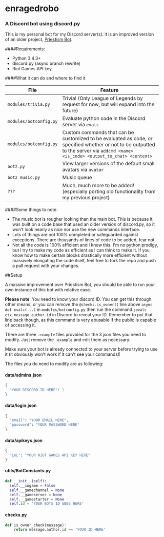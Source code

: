 # enragedrobo
### A Discord bot using discord.py

This is my personal bot for my Discord server(s). It is an improved version of an older project, [Priestism Bot](https://github.com/enragednuke/priestism_bot).

####Requirements:

 * Python 3.4.3+
 * discord.py (async branch rewrite)
 * Riot Games API key

####What it can do and where to find it

|File|Feature|
|---|---|
|`modules/trivia.py`|Trivia! (Only League of Legends by request for now, but will expand into the future)|
|`modules/botconfig.py`|Evaluate python code in the Discord server via `evalc`|
|`modules/botconfig.py`|Custom commands that can be customized to be evaluated as code, or specified whether or not to be outputted to the server via `addcmd <name> <is_code> <output_to_chat> <content>`|
|`bot2.py`|View larger versions of the default small avatars via `avatar`|
|`bot2_music.py`|Music queue|
|`???`|Much, much more to be added! (especially porting old functionality from my previous project)|

####Some things to note:

 * The music bot is rougher looking than the main bot. This is because it was built on a code base that used an older version of discord.py, so it won't look nearly as nice nor use the new commands interface.
 * Lots of things are not 100% completed or safeguarded against exceptions. There are thousands of lines of code to be added, fear not.
 * Not all the code is 100% efficient and I know this. I'm no python prodigy, but I try to make my code as efficient as I can think to make it. If you know how to make certain blocks drastically more efficient without massively elongating the code itself, feel free to fork the repo and push a pull request with your changes.

##Setup

A massive improvement over Priestism Bot, you should be able to run your own instance of this bot with relative ease. 

**Please note**: You need to know your discord ID. You can get this through other means, or you can remove the `@checks.is_owner()` line above `async def evalc(...)` in `modules/botconfig.py` then run the command `;evalc ctx.message.author.id` in Discord to reveal your ID. Remember to put that line back though, as this command is very abusable if the public is capable of accessing it.

There are three `.example` files provided for the 3 json files you need to modify. Just remove the `.example` and edit them as necessary. 

Make sure your bot is already connected to your server before trying to use it (it obviously won't work if it can't see your commands!)

The files you do need to modify are as following:

#### data/admins.json
```py
{
  "YOUR DISCORD ID HERE": 1
}
```

#### data/login.json
```py
{
  "email": "YOUR EMAIL HERE",
  "password": "YOUR PASSWORD HERE"
}
```

#### data/apikeys.json
```py
{
  "LoL": "YOUR RIOT GAMES API KEY HERE"
}
```

#### utils/BotConstants.py
```py
def __init__(self):
  self.__ingame = False
  self.__gamechannel = None
  self.__gameserver = None
  self.__gamestarter = None
  self.id = 'YOUR BOTS ID GOES HERE'
```

#### checks.py
```py
def is_owner_check(message):
    return message.author.id == 'YOUR ID HERE'
```

